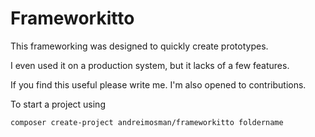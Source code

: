# Frameworkitto

This frameworking was designed to quickly create prototypes.

I even used it on a production system, but it lacks of a few features.

If you find this useful please write me. I'm also opened to contributions.

To start a project using 

```
composer create-project andreimosman/frameworkitto foldername
```

